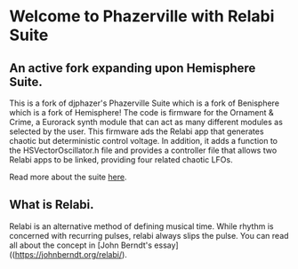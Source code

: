 Welcome to Phazerville with Relabi Suite
===

## An active fork expanding upon Hemisphere Suite.

This is a fork of djphazer's Phazerville Suite which is a fork of Benisphere which is a fork of Hemisphere! The code is firmware for the Ornament & Crime, a Eurorack synth module that can act as many different modules as selected by the user. This firmware ads the Relabi app that generates chaotic but deterministic control voltage. In addition, it adds a function to the HSVectorOscillator.h file and provides a controller file that allows two Relabi apps to be linked, providing four related chaotic LFOs.

Read more about the suite [here](https://github.com/djphazer/O_C-Phazerville).

## What is Relabi.

Relabi is an alternative method of defining musical time. While rhythm is concerned with recurring pulses, relabi always slips the pulse. You can read all about the concept in [John Berndt's essay]((https://johnberndt.org/relabi/).

